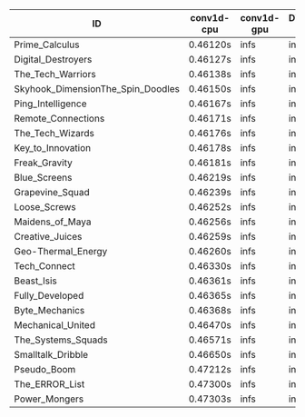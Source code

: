 |ID|conv1d-cpu|conv1d-gpu|DWSPConv2D-gpu|gemm-gpu|avg|
|-|-|-|-|-|-|
|Prime_Calculus|0.46120s|infs|infs|4.52923s|infs|
|Digital_Destroyers|0.46127s|infs|infs|4.37873s|infs|
|The_Tech_Warriors|0.46138s|infs|infs|4.41626s|infs|
|Skyhook_DimensionThe_Spin_Doodles|0.46150s|infs|infs|4.44480s|infs|
|Ping_Intelligence|0.46167s|infs|infs|4.42296s|infs|
|Remote_Connections|0.46171s|infs|infs|4.43096s|infs|
|The_Tech_Wizards|0.46176s|infs|infs|4.43001s|infs|
|Key_to_Innovation|0.46178s|infs|infs|4.40525s|infs|
|Freak_Gravity|0.46181s|infs|infs|4.43761s|infs|
|Blue_Screens|0.46219s|infs|infs|4.42438s|infs|
|Grapevine_Squad|0.46239s|infs|infs|4.53468s|infs|
|Loose_Screws|0.46252s|infs|infs|4.53030s|infs|
|Maidens_of_Maya|0.46256s|infs|infs|4.44154s|infs|
|Creative_Juices|0.46259s|infs|infs|4.42141s|infs|
|Geo-Thermal_Energy|0.46260s|infs|infs|4.42546s|infs|
|Tech_Connect|0.46330s|infs|infs|4.44432s|infs|
|Beast_Isis|0.46361s|infs|infs|4.40907s|infs|
|Fully_Developed|0.46365s|infs|infs|4.41084s|infs|
|Byte_Mechanics|0.46368s|infs|infs|4.41159s|infs|
|Mechanical_United|0.46470s|infs|infs|4.43264s|infs|
|The_Systems_Squads|0.46571s|infs|infs|4.43583s|infs|
|Smalltalk_Dribble|0.46650s|infs|infs|4.58499s|infs|
|Pseudo_Boom|0.47212s|infs|infs|4.49787s|infs|
|The_ERROR_List|0.47300s|infs|infs|4.45029s|infs|
|Power_Mongers|0.47303s|infs|infs|4.50970s|infs|
